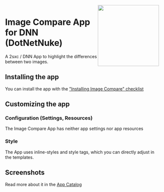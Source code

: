 <image src="app-icon.png" align="right" width="200px">

# Image Compare App for DNN (DotNetNuke)

A 2sxc / DNN App to highlight the differences between two images.

## Installing the app

You can install the app with the ["Installing Image Compare" checklist](https://azing.org/2sxc/r/VipBSgUQ)

## Customizing the app

### Configuration (Settings, Resources)

The Image Compare App has neither app settings nor app resources

### Style

The App uses inline-styles and style tags, which you can directly adjust in the templates.

## Screenshots

Read more about it in the [App Catalog](https://2sxc.org/en/apps/app/compare-images-using-touch-slider-js-twentytwenty-app-for-dnn-dotnetnuke)
